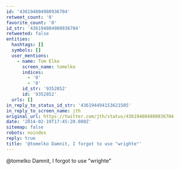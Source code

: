 ```yaml
---
id: '436194804980936704'
retweet_count: '0'
favorite_count: '0'
id_str: '436194804980936704'
retweeted: false
entities:
  hashtags: []
  symbols: []
  user_mentions:
    - name: Tom Elko
      screen_name: tomelko
      indices:
        - '0'
        - '8'
      id_str: '9352852'
      id: '9352852'
  urls: []
in_reply_to_status_id_str: '436194494153621505'
in_reply_to_screen_name: jth
original_url: https://twitter.com/jth/status/436194804980936704
date: '2014-02-19T17:45:20.000Z'
sitemap: false
robots: noindex
reply: true
title: '@tomelko Damnit, I forgot to use "wrighte"'
---
```


@tomelko Damnit, I forgot to use "wrighte"